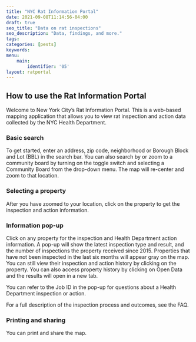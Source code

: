 ```yaml
---
title: "NYC Rat Information Portal"
date: 2021-09-08T11:14:56-04:00
draft: true
seo_title: "Data on rat inspections"
seo_description: "Data, findings, and more."
tags: 
categories: [pests]
keywords: 
menu:
    main:
        identifier: '05'
layout: ratportal
---
```


## How to use the Rat Information Portal

Welcome to New York City’s Rat Information Portal. This is a web-based mapping application that allows you to view rat inspection and action data collected by the NYC Health Department.

### Basic search
To get started, enter an address, zip code, neighborhood or Borough Block and Lot (BBL) in the search bar. You can also search by or zoom to a community board by turning on the toggle switch and selecting a Community Board from the drop-down menu. The map will re-center and zoom to that location.

### Selecting a property
After you have zoomed to your location, click on the property to get the inspection and action information.

### Information pop-up
Click on any property for the inspection and Health Department action information. A pop-up will show the latest inspection type and result, and the number of inspections the property received since 2015. Properties that have not been inspected in the last six months will appear gray on the map. You can still view their inspection and action history by clicking on the property. You can also access property history by clicking on Open Data and the results will open in a new tab.

You can refer to the Job ID in the pop-up for questions about a Health Department inspection or action.

For a full description of the inspection process and outcomes, see the FAQ.

### Printing and sharing
You can print and share the map.